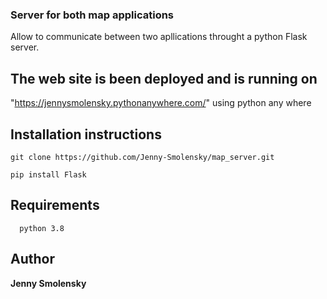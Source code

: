 ### Server for both map applications

Allow to communicate between two apllications throught a python Flask server.

## The web site is been deployed and is running on

"https://jennysmolensky.pythonanywhere.com/" using python any where 

## Installation instructions

```
git clone https://github.com/Jenny-Smolensky/map_server.git
```
```
pip install Flask
```

##  Requirements

```
  python 3.8
```


## Author

**Jenny Smolensky** 


